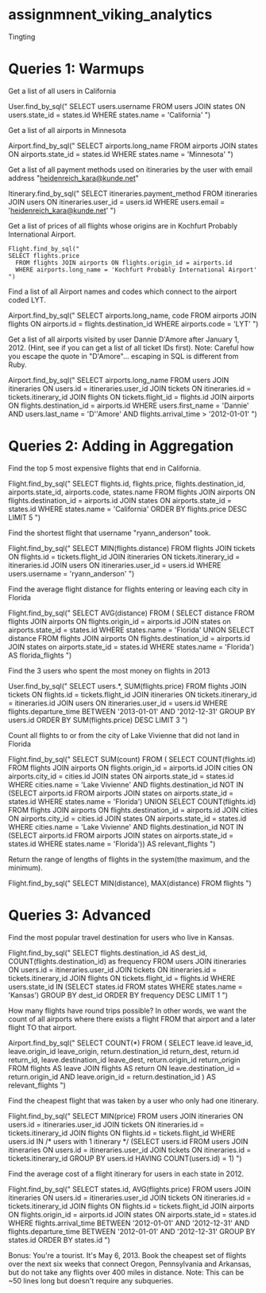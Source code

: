 # assignmnent_viking_analytics

Tingting

# Queries 1: Warmups

Get a list of all users in California

  User.find_by_sql("
  SELECT users.username
    FROM users JOIN states ON users.state_id = states.id
    WHERE states.name = 'California'
  ")

Get a list of all airports in Minnesota

  Airport.find_by_sql("
  SELECT airports.long_name
    FROM airports JOIN states ON airports.state_id = states.id
    WHERE states.name = 'Minnesota'
  ")

Get a list of all payment methods used on itineraries by the user with email address "heidenreich_kara@kunde.net"

  Itinerary.find_by_sql("
  SELECT itineraries.payment_method
    FROM itineraries JOIN users ON itineraries.user_id = users.id
    WHERE users.email = 'heidenreich_kara@kunde.net'
  ")

Get a list of prices of all flights whose origins are in Kochfurt Probably International Airport.
  
    Flight.find_by_sql("
    SELECT flights.price
      FROM flights JOIN airports ON flights.origin_id = airports.id
      WHERE airports.long_name = 'Kochfurt Probably International Airport'
    ")

Find a list of all Airport names and codes which connect to the airport coded LYT.

  Airport.find_by_sql("
  SELECT airports.long_name, code
    FROM airports JOIN flights ON airports.id = flights.destination_id
    WHERE airports.code = 'LYT'
  ")

Get a list of all airports visited by user Dannie D'Amore after January 1, 2012. (Hint, see if you can get a list of all ticket IDs first). Note: Careful how you escape the quote in "D'Amore"... escaping in SQL is different from Ruby.

  Airport.find_by_sql("
  SELECT airports.long_name
    FROM users 
    JOIN itineraries ON users.id = itineraries.user_id
    JOIN tickets ON itineraries.id = tickets.itinerary_id
    JOIN flights ON tickets.flight_id = flights.id
    JOIN airports ON flights.destination_id = airports.id
    WHERE users.first_name = 'Dannie' AND users.last_name = 'D''Amore' AND flights.arrival_time > '2012-01-01'
  ")

# Queries 2: Adding in Aggregation

Find the top 5 most expensive flights that end in California.

  Flight.find_by_sql("
  SELECT flights.id, flights.price, flights.destination_id, airports.state_id, airports.code, states.name
    FROM flights
    JOIN airports ON flights.destination_id = airports.id
    JOIN states ON airports.state_id = states.id
    WHERE states.name = 'California'
    ORDER BY flights.price DESC
    LIMIT 5
  ")

Find the shortest flight that username "ryann_anderson" took.

  Flight.find_by_sql("
  SELECT MIN(flights.distance)
    FROM flights
    JOIN tickets ON flights.id = tickets.flight_id
    JOIN itineraries ON tickets.itinerary_id = itineraries.id
    JOIN users ON itineraries.user_id = users.id
    WHERE users.username = 'ryann_anderson'
  ")

Find the average flight distance for flights entering or leaving 
each city in Florida

  Flight.find_by_sql("
  SELECT AVG(distance)
    FROM (
    SELECT distance 
      FROM flights
      JOIN airports ON flights.origin_id = airports.id 
      JOIN states on airports.state_id = states.id
      WHERE states.name = 'Florida'
    UNION
    SELECT distance
      FROM flights 
      JOIN airports ON flights.destination_id = airports.id 
      JOIN states on airports.state_id = states.id
      WHERE states.name = 'Florida') 
        AS florida_flights
  ")

Find the 3 users who spent the most money on flights in 2013

  User.find_by_sql("
  SELECT users.*, SUM(flights.price)
    FROM flights 
    JOIN tickets ON flights.id = tickets.flight_id
    JOIN itineraries ON tickets.itinerary_id = itineraries.id
    JOIN users ON itineraries.user_id = users.id
    WHERE flights.departure_time BETWEEN '2013-01-01' AND '2012-12-31'
    GROUP BY users.id
    ORDER BY SUM(flights.price) DESC
    LIMIT 3
  ")

Count all flights to or from the city of Lake Vivienne that did not land in Florida

Flight.find_by_sql("
SELECT SUM(count)
  FROM (
    SELECT COUNT(flights.id)  
      FROM flights 
      JOIN airports ON flights.origin_id = airports.id
      JOIN cities ON airports.city_id = cities.id
      JOIN states ON airports.state_id = states.id
      WHERE cities.name = 'Lake Vivienne' AND flights.destination_id NOT IN 
        (SELECT airports.id
          FROM airports JOIN states on airports.state_id = states.id
          WHERE states.name = 'Florida')
    UNION 
    SELECT COUNT(flights.id)  
      FROM flights 
      JOIN airports ON flights.destination_id = airports.id
      JOIN cities ON airports.city_id = cities.id
      JOIN states ON airports.state_id = states.id
      WHERE cities.name = 'Lake Vivienne' AND flights.destination_id NOT IN 
        (SELECT airports.id
          FROM airports JOIN states on airports.state_id = states.id
          WHERE states.name = 'Florida')) AS relevant_flights 
")

Return the range of lengths of flights in the system(the maximum, and the minimum).

Flight.find_by_sql("
SELECT MIN(distance), MAX(distance)
  FROM flights
")

# Queries 3: Advanced

Find the most popular travel destination for users who live in Kansas.

Flight.find_by_sql("
SELECT flights.destination_id AS dest_id, COUNT(flights.destination_id) as frequency
  FROM users
  JOIN itineraries ON users.id = itineraries.user_id
  JOIN tickets ON itineraries.id = tickets.itinerary_id
  JOIN flights ON tickets.flight_id = flights.id
  WHERE users.state_id IN 
    (SELECT states.id
      FROM states
      WHERE states.name = 'Kansas')
  GROUP BY dest_id
  ORDER BY frequency DESC
  LIMIT 1
  ")

How many flights have round trips possible? In other words, we want the count of all airports where there exists a flight FROM that airport and a later flight TO that airport.

Airport.find_by_sql("
SELECT COUNT(*)
  FROM (
    SELECT leave.id leave_id, leave.origin_id leave_origin, return.destination_id return_dest, return.id return_id, leave.destination_id leave_dest, return.origin_id return_origin
    FROM flights AS leave 
    JOIN flights AS return 
    ON leave.destination_id = return.origin_id
    AND leave.origin_id = return.destination_id
  ) AS relevant_flights
")

Find the cheapest flight that was taken by a user who only had one itinerary.

Flight.find_by_sql("
SELECT MIN(price)
  FROM users
  JOIN itineraries ON users.id = itineraries.user_id
  JOIN tickets ON itineraries.id = tickets.itinerary_id
  JOIN flights ON flights.id = tickets.flight_id
  WHERE users.id IN
  /* users with 1 itinerary */
  (SELECT users.id
      FROM users
      JOIN itineraries ON users.id = itineraries.user_id
      JOIN tickets ON itineraries.id = tickets.itinerary_id
      GROUP BY users.id
      HAVING COUNT(users.id) = 1)
")

Find the average cost of a flight itinerary for users in each state in 2012.

Flight.find_by_sql("
SELECT states.id, AVG(flights.price)
  FROM users 
  JOIN itineraries ON users.id = itineraries.user_id
  JOIN tickets ON itineraries.id = tickets.itinerary_id
  JOIN flights ON flights.id = tickets.flight_id 
  JOIN airports ON flights.origin_id = airports.id
  JOIN states ON airports.state_id = states.id
  WHERE flights.arrival_time BETWEEN '2012-01-01' AND '2012-12-31'
  AND flights.departure_time BETWEEN '2012-01-01' AND '2012-12-31'
  GROUP BY states.id
  ORDER BY states.id
")

Bonus: You're a tourist. It's May 6, 2013. Book the cheapest set of flights over the next six weeks that connect Oregon, Pennsylvania and Arkansas, but do not take any flights over 400 miles in distance. Note: This can be ~50 lines long but doesn't require any subqueries.
